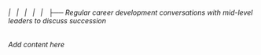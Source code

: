 ###### |   |   |   |   |   ├── Regular career development conversations with mid-level leaders to discuss succession

*Add content here*